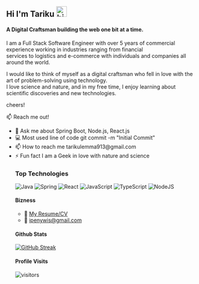 
## Hi I'm Tariku <img src="https://user-images.githubusercontent.com/1303154/88677602-1635ba80-d120-11ea-84d8-d263ba5fc3c0.gif" width="28px" height="28px" alt="hi">
<h4 align="left">A Digital Craftsman building the web one bit at a time.</h3>

<p>
 I am a Full Stack Software Engineer with over 5 years of commercial experience working in industries ranging from financial </br>
 services to logistics and e-commerce with individuals and companies all around the world.

I would like to think of myself as a digital craftsman who fell in love with the art of problem-solving using technology. </br>
I love science and nature, and in my free time, I enjoy learning about scientific discoveries and new technologies.

cheers!
</p>

:mailbox: Reach me out!


<ul>
 <li>💬 Ask me about Spring Boot, Node.js, React.js</li>
 <li>💻 Most used line of code git commit -m "Initial Commit"</li>
 <li>📫 How to reach me tarikulemma913@gmail.com</li>
 <li>⚡ Fun fact I am a Geek in love with nature and science</li>
</ul>
<ul>

 
 ### Top Technologies
 
 ![Java](https://img.shields.io/badge/java-%23ED8B00.svg?style=for-the-badge&logo=java&logoColor=white)
 ![Spring](https://img.shields.io/badge/spring-%236DB33F.svg?style=for-the-badge&logo=spring&logoColor=white) 
 ![React](https://img.shields.io/badge/react-%2320232a.svg?style=for-the-badge&logo=react&logoColor=%2361DAFB)
 ![JavaScript](https://img.shields.io/badge/javascript-%23323330.svg?style=for-the-badge&logo=javascript&logoColor=%23F7DF1E) 
 ![TypeScript](https://img.shields.io/badge/typescript-%23007ACC.svg?style=for-the-badge&logo=typescript&logoColor=white)
 ![NodeJS](https://img.shields.io/badge/node.js-6DA55F?style=for-the-badge&logo=node.js&logoColor=white)
 
 #### Bizness
- :paperclip: [My Resume/CV](https://github.com/ipenywis/ipenywis/blob/master/resumes/resume%20v1.0.pdf)
- :email: ipenywis@gmail.com

#### Github Stats

[![GitHub Streak](https://streak-stats.demolab.com/?user=tarikukebede&theme=dark)](https://git.io/streak-stats)

#### Profile Visits 

![visitors](https://visitor-badge.glitch.me/badge?page_id=tarikukebede.tarikukebede)

